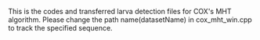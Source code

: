 This is the codes and transferred larva detection files for COX's MHT algorithm.
Please change the path name(datasetName) in cox_mht_win.cpp to track the specified sequence.
